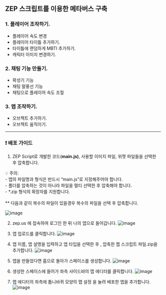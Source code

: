 ## ZEP 스크립트를 이용한 메타버스 구축

### 1. 플레이어 조작하기.
- 플레이어 속도 변경
- 플레이어 타이틀 추가하기.
- 타이틀에 랜덤하게 MBTI 추가하기.
- 캐릭터 이미지 변경하기.

### 2. 채팅 기능 만들기.
- 확성기 기능 
- 채팅 말풍선 기능 
- 채팅으로 플레이어 속도 조절 

### 3. 맵 조작하기.
- 오브젝트 추가하기.
- 오브젝트 움직이기.

---
### ❗ 배포 가이드
1) ZEP Script로 개발한 코드(**main.js)**, 사용할 이미지 파일, 위젯 파일들을 선택한 후 압축합니다.
<aside>
💡 주의: <br>
- 앱의 파일명과 형식은 반드시 “main.js”로 지정해주어야 합니다. <br>
- 폴더를 압축하는 것이 아니라 파일을 멀티 선택한 후 압축해야 합니다. <br>
- *.zip 형식의 확장자를 지원합니다. <br>
</aside>
<br>
** 다음과 같이 복수의 파일이 있을경우 복수의 파일을 선택 후 압축합니다.

![image](https://user-images.githubusercontent.com/99153215/183011581-2c1fd3a0-9f86-42df-acd2-df437ef2af61.png)

2) zep.us 에 접속하여 로그인 한 뒤 나의 앱으로 들어갑니다.
![image](https://user-images.githubusercontent.com/99153215/183011828-4c0855c9-f5d4-4700-9601-5c680a12be78.png)

3) 앱 업로드를 클릭합니다.
![image](https://user-images.githubusercontent.com/99153215/183012063-c9ee1293-50de-4bed-8a0b-daee14d76879.png)


4) 앱 이름, 앱 설명을 입력하고 앱 타입을 선택한 후 , 압축한 젭 스크립트 파일.zip을 추가합니다.
![image](https://user-images.githubusercontent.com/99153215/183012032-118b2535-8f4f-4151-8c29-fb9d6f3f7b76.png)

5) 앱을 만들었다면 홈으로 돌아가 스페이스를 생성합니다.
![image](https://user-images.githubusercontent.com/99153215/183012128-a4834647-29f4-48ed-90ff-3ea2e5ed296f.png)

6) 생성한 스페이스에 들어가 좌측 사이드바의 맵 에디터를 클릭합니다.
![image](https://user-images.githubusercontent.com/99153215/183012244-d594a0eb-0c7f-4f9b-abe8-cdda72fb64f0.png)

7) 맵 에디터의 좌측에 톱니바퀴 모양의 맵 설정 을 눌려 배포한 앱을 추가합니다.
![image](https://user-images.githubusercontent.com/99153215/183012328-80f4eba8-e671-4193-b330-33a0084b4c3d.png)
